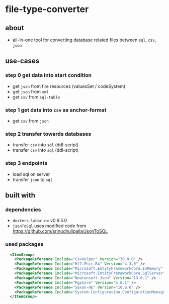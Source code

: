 # file-type-converter

## about

- all-in-one tool for converting database related files between `sql`, `csv`, `json`

## use-cases

### step 0 get data into start condition

- get `json` from fire resources (valuesSet / codeSystem)
- get `json` from `xml`
- get `csv` from `sql-table`

### step 1 get data into `csv` as anchor-format

- get `csv` from `json`

### step 2 transfer towards databases

- transfer `csv` into `sql` (ddl-script)
- transfer `csv` into `sql` (ddl-script)

### step 3 endpoints

- load sql on server
- transfer `json` to `sql`

## built with

### dependencies

- `dexters-labor` >= v0.9.5.0
- `jsonToSql` uses modified code from https://github.com/srinudhulipalla/JsonToSQL

### used packages

```xml
  <ItemGroup>
    <PackageReference Include="CsvHelper" Version="30.0.0" />
    <PackageReference Include="Hl7.Fhir.R4" Version="4.3.0" />
    <PackageReference Include="Microsoft.EntityFrameworkCore.InMemory" Version="6.0.10" />
    <PackageReference Include="Microsoft.EntityFrameworkCore.SqlServer" Version="6.0.10" />
    <PackageReference Include="Newtonsoft.Json" Version="13.0.1" />
    <PackageReference Include="PgpCore" Version="5.8.1" />
    <PackageReference Include="Saxon-HE" Version="10.8.0" />
    <PackageReference Include="System.Configuration.ConfigurationManager" Version="7.0.0" />
  </ItemGroup>
```
